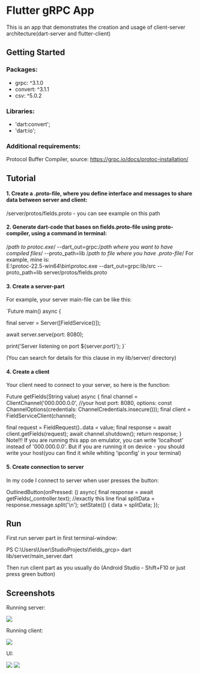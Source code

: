 # Flutter gRPC App

This is an app that demonstrates the creation and usage of client-server architecture(dart-server and flutter-client)

## Getting Started

### Packages:
- grpc: ^3.1.0
- convert: ^3.1.1
- csv: ^5.0.2

### Libraries:
- 'dart:convert';
- 'dart:io';

### Additional requirements:
Protocol Buffer Compiler, source: https://grpc.io/docs/protoc-installation/

## Tutorial

#### 1. Create a .proto-file, where you define interface and messages to share data between server and client:
/server/protos/fields.proto - you can see example on this path

#### 2. Generate dart-code that bases on fields.proto-file using proto-compiler, using a command in terminal:
/*path to protoc.exe*/ --dart_out=grpc:/*path where you want to have compiled files*/ --proto_path=lib /*path to file where you have .proto-file*/
For example, mine is:  
E:\protoc-22.5-win64\bin\protoc.exe --dart_out=grpc:lib/src --proto_path=lib server/protos/fields.proto

#### 3. Create a server-part
For example, your server main-file can be like this:

`Future<void> main() async {

final server = Server([FieldService()]);

await server.serve(port: 8080);

print('Server listening on port ${server.port}');
}`

(You can search for details for this clause in my lib/server/ directory)

#### 4. Create a client
Your client need to connect to your server, so here is the function:

Future<FieldResponse> getFields(String value) async {
final channel = ClientChannel('000.000.0.0', //your host
port: 8080,
options: const ChannelOptions(credentials: ChannelCredentials.insecure()));
final client = FieldServiceClient(channel);

final request = FieldRequest()..data = value;
final response = await client.getFields(request);
await channel.shutdown();
return response;
}
Note!!! If you are running this app on emulator, you can write 'localhost' instead of '000.000.0.0'. But if you are running it on device - you should write your host(you can find it while whiting 'ipconfig' in your terminal)

#### 5. Create connection to server

In my code I connect to server when user presses the button:

OutlinedButton(onPressed: () async{
final response = await getFields(_controller.text); //exactly this line
final splitData = response.message.split('\n');
setState(() {
data = splitData;
});

## Run

First run server part in first terminal-window:

PS C:\Users\User\StudioProjects\fields_grcp> dart lib/server/main_server.dart  

Then run client part as you usually do (Android Studio - Shift+F10 or just press green button)

## Screenshots

Running server:

![](./screenshots/img.png)

Running client:

![](./screenshots/img_1.png)

UI:

![](./screenshots/img_2.png)
![](./screenshots/img_3.png)
